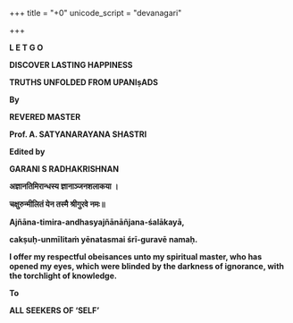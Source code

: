 +++
title = "+0"
unicode_script = "devanagari"

+++


**L E T   G O**

**DISCOVER LASTING HAPPINESS**

**TRUTHS UNFOLDED FROM UPANIṣADS**

**By**

**REVERED MASTER**

**Prof. A. SATYANARAYANA SHASTRI**

**Edited by**

**GARANI   S  RADHAKRISHNAN**



**अज्ञानतिमिरान्धस्य ज्ञानाञ्जनशलाकया ।**

**चक्षुरुन्मीलितं येन तस्मै श्रीगुरवे नमः॥**

**Ajñāna-timira-andhasyajñānāñjana-śalākayā,**

**cakṣuḥ-unmīlitaṁ yēnatasmai śrī-guravē namaḥ.**

**I offer my respectful obeisances unto my spiritual master, who has opened my eyes, which were blinded by the darkness of ignorance, with the torchlight of knowledge.**

**To**

**ALL SEEKERS OF ‘SELF’**


